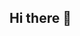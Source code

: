 ## Hi there 👋

<!--
**Justin-M-Boyd/Justin-M-Boyd** is a ✨ _special_ ✨ repository because its `README.md` (this file) appears on your GitHub profile.

Hi Im Justin, a LUA scripter, learning C#!

Here are some ideas to get you started:

- 🔭 I’m currently working on ...
- 🌱 I’m currently learning ...
- 👯 I’m looking to collaborate on ...
- 🤔 I’m looking for help with ...
- 💬 Ask me about ...
- 📫 How to reach me: ...
- 😄 Pronouns: ...
- ⚡ Fun fact: ...
-->
